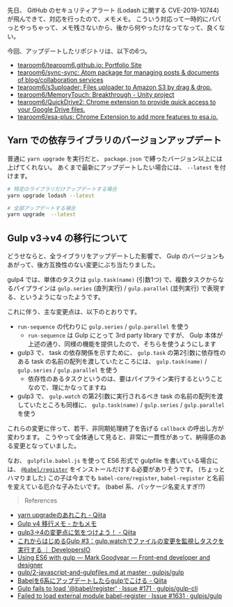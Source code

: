 先日、 GitHub のセキュリティアラート (Lodash に関する CVE-2019-10744) が飛んできて、対応を行ったので、メモメモ。
こういう対応って一時的にパパっとやっちゃって、メモ残さないから、後から何やったけなってなって、良くない。

今回、アップデートしたリポジトリは、以下の6つ。

- [tearoom6/tearoom6.github.io: Portfolio Site](https://github.com/tearoom6/tearoom6.github.io)
- [tearoom6/sync-sync: Atom package for managing posts & documents of blog/collaboration services](https://github.com/tearoom6/sync-sync)
- [tearoom6/s3uploader: Files uploader to Amazon S3 by drag & drop.](https://github.com/tearoom6/s3uploader)
- [tearoom6/MemoryTouch: Breakthrough - Unity project](https://github.com/tearoom6/MemoryTouch)
- [tearoom6/QuickDrive2: Chrome extension to provide quick access to your Google Drive files.](https://github.com/tearoom6/QuickDrive2)
- [tearoom6/esa-plus: Chrome Extension to add more features to esa.io.](https://github.com/tearoom6/esa-plus)


## Yarn での依存ライブラリのバージョンアップデート

普通に `yarn upgrade` を実行だと、 `package.json` で縛ったバージョン以上には上げてくれない。
あくまで最新にアップデートしたい場合には、 `--latest` を付けます。

```sh
# 特定のライブラリだけアップデートする場合
yarn upgrade lodash --latest

# 全部アップデートする場合
yarn upgrade  --latest
```


## Gulp v3->v4 の移行について

どうせならと、全ライブラリをアップデートした影響で、 Gulp のバージョンもあがって、後方互換性のない変更にぶち当たりました。

gulp4 では、単体のタスクは `gulp.task(name)` (引数1つ) で、複数タスクからなるパイプラインは `gulp.series` (直列実行) / `gulp.parallel` (並列実行) で表現する、というようになったようです。

これに伴う、主な変更点は、以下のとおりです。

- `run-sequence` の代わりに `gulp.series` / `gulp.parallel` を使う
   - `run-sequence` は Gulp にとって 3rd party library ですが、 Gulp 本体が上述の通り、同様の機能を提供したので、そちらを使うようにします
- gulp3 で、 task の依存関係を示すために、 `gulp.task` の第2引数に依存性のある task の名前の配列を渡していたところには、 `gulp.task(name)` / `gulp.series` / `gulp.parallel` を使う
   - 依存性のあるタスクというのは、要はパイプライン実行するということなので、理にかなってますね
- gulp3 で、 `gulp.watch` の第2引数に実行されるべき task の名前の配列を渡していたところも同様に、 `gulp.task(name)` / `gulp.series` / `gulp.parallel` を使う

これらの変更に伴って、若干、非同期処理終了を告げる `callback` の呼出し方が変わります。
こうやって全体通して見ると、非常に一貫性があって、納得感のある変更となっていました。

なお、 `gulpfile.babel.js` を使って ES6 形式で gulpfile を書いている場合には、 [`@babel/register`](https://github.com/babel/babel/tree/master/packages/babel-register) をインストールだけする必要がありそうです。 (ちょっとハマりました)
この子は今までも `babel-core/register`, `babel-register` と名前を変えている厄介な子みたいです。 (babel 系、パッケージ名変えすぎ!?)

> References

- [yarn upgradeのあれこれ - Qiita](https://qiita.com/teinen_qiita/items/18ca1fb433914e09c9e4)
- [Gulp v4 移行メモ - かもメモ](https://chaika.hatenablog.com/entry/2018/06/02/090000)
- [gulp3→4の変更点に気をつけよう！ - Qiita](https://qiita.com/tatsuo-iriyama/items/08ba4bd621b7fdedcc4e)
- [これからはじめるGulp #3：gulp.watchでファイルの変更を監視しタスクを実行する ｜ DevelopersIO](https://dev.classmethod.jp/client-side/javascript/gulp-solo-adv-cal-03/)
- [Using ES6 with gulp — Mark Goodyear — Front-end developer and designer](https://markgoodyear.com/2015/06/using-es6-with-gulp/)
- [gulp/2-javascript-and-gulpfiles.md at master · gulpjs/gulp](https://github.com/gulpjs/gulp/blob/master/docs/getting-started/2-javascript-and-gulpfiles.md)
- [Babelを6系にアップデートしたらgulpでこける - Qiita](https://qiita.com/sawapi/items/e11d0cfbbacd078b2c3a)
- [Gulp fails to load '@babel/register' · Issue #171 · gulpjs/gulp-cli](https://github.com/gulpjs/gulp-cli/issues/171)
- [Failed to load external module babel-register · Issue #1631 · gulpjs/gulp](https://github.com/gulpjs/gulp/issues/1631)

